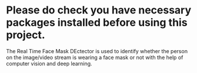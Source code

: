 # Please do check you have necessary packages installed before using this project.
The Real Time Face Mask DEctector is used to identify whether the person on the 
image/video stream is wearing a face mask or not with the help of computer vision and deep 
learning. 
